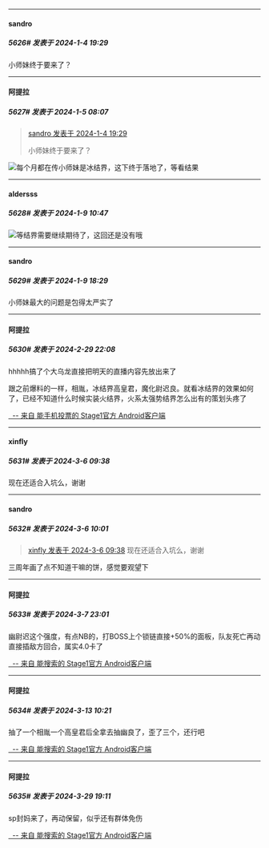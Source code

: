 
*****

####  sandro  
##### 5626#       发表于 2024-1-4 19:29

小师妹终于要来了？


*****

####  阿提拉  
##### 5627#       发表于 2024-1-5 08:07

<blockquote><a href="httphttps://bbs.saraba1st.com/2b/forum.php?mod=redirect&amp;goto=findpost&amp;pid=63535950&amp;ptid=1937799" target="_blank">sandro 发表于 2024-1-4 19:29</a>

小师妹终于要来了？</blockquote>
<img src="https://static.saraba1st.com/image/smiley/face2017/037.png" referrerpolicy="no-referrer">每个月都在传小师妹是冰结界，这下终于落地了，等看结果

*****

####  aldersss  
##### 5628#       发表于 2024-1-9 10:47

<img src="https://static.saraba1st.com/image/smiley/face2017/034.png" referrerpolicy="no-referrer">等结界需要继续期待了，这回还是没有哦


*****

####  sandro  
##### 5629#       发表于 2024-1-9 18:29

小师妹最大的问题是包得太严实了

*****

####  阿提拉  
##### 5630#       发表于 2024-2-29 22:08

hhhhh搞了个大乌龙直接把明天的直播内容先放出来了

跟之前爆料的一样，相胤，冰结界高皇君，魔化尉迟良。就看冰结界的效果如何了，已经不知道什么时候实装火结界，火系太强势结界怎么出有的策划头疼了

[  -- 来自 能手机投票的 Stage1官方 Android客户端](https://www.coolapk.com/apk/140634)

*****

####  xinfly  
##### 5631#       发表于 2024-3-6 09:38

现在还适合入坑么，谢谢


*****

####  sandro  
##### 5632#       发表于 2024-3-6 10:01

<blockquote><a href="httphttps://bbs.saraba1st.com/2b/forum.php?mod=redirect&amp;goto=findpost&amp;pid=64162108&amp;ptid=1937799" target="_blank">xinfly 发表于 2024-3-6 09:38</a>
现在还适合入坑么，谢谢</blockquote>
三周年画了点不知道干嘛的饼，感觉要观望下


*****

####  阿提拉  
##### 5633#       发表于 2024-3-7 23:01

幽尉迟这个强度，有点NB的，打BOSS上个锁链直接+50%的面板，队友死亡再动直接插敌方回合，属实4.0卡了

[  -- 来自 能搜索的 Stage1官方 Android客户端](https://www.coolapk.com/apk/140634)

*****

####  阿提拉  
##### 5634#       发表于 2024-3-13 10:21

抽了一个相胤一个高皇君后全拿去抽幽良了，歪了三个，还行吧

[  -- 来自 能搜索的 Stage1官方 Android客户端](https://www.coolapk.com/apk/140634)

*****

####  阿提拉  
##### 5635#       发表于 2024-3-29 19:11

sp封妈来了，再动保留，似乎还有群体免伤

[  -- 来自 能搜索的 Stage1官方 Android客户端](https://www.coolapk.com/apk/140634)

